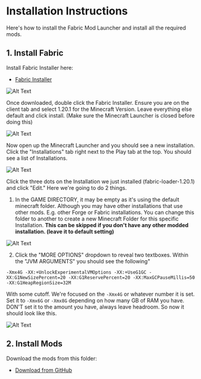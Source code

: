 # Installation Instructions
Here's how to install the Fabric Mod Launcher and install all the required mods.

## 1. Install Fabric
Install Fabric Installer here:
 * [Fabric Installer](https://fabricmc.net/use/installer/)

![Alt Text](image.jpg?raw=true)

Once downloaded, double click the Fabric Installer. Ensure you are on the client tab and select 1.20.1 for the Minecraft Version. Leave everything else default and click install. (Make sure the Minecraft Launcher is closed before doing this)

![Alt Text](image.jpg?raw=true)

Now open up the Minecraft Launcher and you should see a new installation. Click the "Installations" tab right next to the Play tab at the top. You should see a list of Installations.

![Alt Text](image.jpg?raw=true)

Click the three dots on the Installation we just installed (fabric-loader-1.20.1) and click "Edit." Here we're going to do 2 things.

1. In the GAME DIRECTORY, it may be empty as it's using the default minecraft folder. Although you may have other installations that use other mods. E.g. other Forge or Fabric installations. You can change this folder to another to create a new Minecraft Folder for this specific Installation. **This can be skipped if you don't have any other modded installation. (leave it to default setting)**

![Alt Text](image.jpg?raw=true)

2. Click the "MORE OPTIONS" dropdown to reveal two textboxes. Within the "JVM ARGUMENTS" you should see the following"
```
-Xmx4G -XX:+UnlockExperimentalVMOptions -XX:+UseG1GC -XX:G1NewSizePercent=20 -XX:G1ReservePercent=20 -XX:MaxGCPauseMillis=50 -XX:G1HeapRegionSize=32M
```
With some cutoff. We're focused on the ```-Xmx4G``` or whatever number it is set. Set it to ```-Xmx6G``` or ```-Xmx8G``` depending on how many GB of RAM you have. DON'T set it to the amount you have, always leave headroom. So now it should look like this.

![Alt Text](image.jpg?raw=true)

## 2. Install Mods
Download the mods from this folder:
 * [Download from GitHub]()